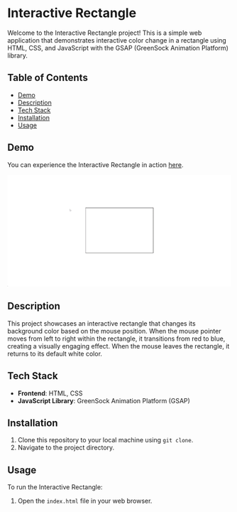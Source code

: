 # Interactive Rectangle

Welcome to the Interactive Rectangle project! This is a simple web application that demonstrates interactive color change in a rectangle using HTML, CSS, and JavaScript with the GSAP (GreenSock Animation Platform) library.

## Table of Contents

- [Demo](#demo)
- [Description](#description)
- [Tech Stack](#tech-stack)
- [Installation](#installation)
- [Usage](#usage)

## Demo

You can experience the Interactive Rectangle in action [here](https://jain-rithik.github.io/Interactive-Rectangle/).

![Interactive Rectangle GIF](./interactive-rectangle.gif)

## Description

This project showcases an interactive rectangle that changes its background color based on the mouse position. When the mouse pointer moves from left to right within the rectangle, it transitions from red to blue, creating a visually engaging effect. When the mouse leaves the rectangle, it returns to its default white color.

## Tech Stack

- **Frontend**: HTML, CSS
- **JavaScript Library**: GreenSock Animation Platform (GSAP)

## Installation

1. Clone this repository to your local machine using `git clone`.
2. Navigate to the project directory.

## Usage

To run the Interactive Rectangle:

1. Open the `index.html` file in your web browser.

